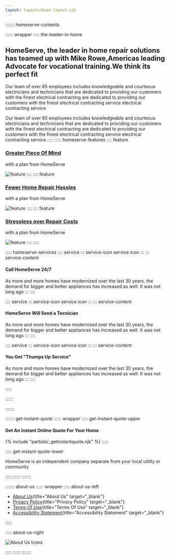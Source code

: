 ```yaml
---
layout: layouts/base-layout.njk
---
```


::::::: homeserve-contents

:::::: wrapper
::::: the-leader-in-home

## HomeServe, the leader in home repair solutions has teamed up with Mike Rowe,Americas leading Advocate for vocational training.We think its perfect fit

Our team of over 65 employees includes knowledgeable and courteous electricians and technicians that are dedicated to providing our customers with the finest electrical contracting 
are dedicated to providing our customers with the finest electrical contracting service  electrical contracting service

Our team of over 65 employees includes knowledgeable and courteous electricians and technicians that are dedicated to providing our customers with the finest electrical contracting 
are dedicated to providing our customers with the finest electrical contracting service  electrical contracting service
:::::
::::: homeserve-features
:::: feature

### [Greater Piece Of Mind](#FIXME)

with a plan from HomeServe

![feature](http://placehold.jp/329x194.png)
::::
:::: feature

### [Fewer Home Repair Hassles](#FIXME)

with a plan from HomeServe

![feature](http://placehold.jp/329x194.png)
::::
:::: feature

### [Stressless over Repair Costs](#FIXME)

with a plan from HomeServe

![feature](http://placehold.jp/329x194.png)
::::
:::::

::::: homeserve-services
:::: service
::: service-icon
    service icon
:::
::: service-content

#### Call HomeServe 24/7

As more and more homes have modernized over the
last 30 years, the demand for bigger and better
appliances has increased as well. It was not long ago
:::
::::

:::: service
::: service-icon
    service icon
:::
::: service-content

#### HomeServe Will Send a Tecnician

As more and more homes have modernized over the
last 30 years, the demand for bigger and better
appliances has increased as well. It was not long ago
:::
::::

:::: service
::: service-icon
    service icon
:::
::: service-content

#### You Get "Thumps Up Service"

As more and more homes have modernized over the
last 30 years, the demand for bigger and better
appliances has increased as well. It was not long ago
:::
::::

:::::

::::::

:::::::

::::::: get-instant-quote
:::::: wrapper
::::: get-instant-quote-upper

#### Get An Instant Online Quote For Your Home

 {% include "partials/_getinstantquote.njk" %}
:::::

::::: get-instant-quote-lower

HomeServe is an independent company separate from your local utility or community

:::::
::::::
:::::::

::::::: about-us
:::::: wrapper
::::: about-us-left

- [About Us](#FIXME){title="About Us" target="_blank"}
- [Privacy Policy](#FIXME){title="Privacy Policy" target="_blank"}
- [Terms Of Use](#FIXME){title="Terms Of Use" target="_blank"}
- [Accessibility Statement](#FIXME){title="Accessibility Statement" target="_blank"}

:::::

::::: about-us-right

![About Us Icons](http://placehold.jp/148x118.png)

:::::
::::::
:::::::